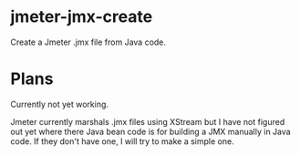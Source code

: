 # jmeter-jmx-create

Create a Jmeter .jmx file from Java code.

# Plans

Currently not yet working.

Jmeter currently marshals .jmx files using XStream but I have not figured out yet where there Java bean code is for building a JMX manually in Java code.   If they don't have one, I will try to make a simple one.

